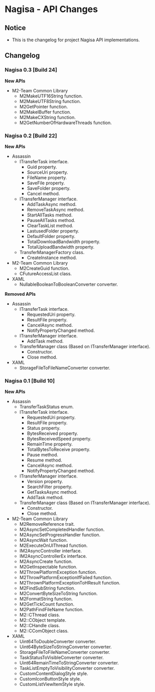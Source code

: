 ﻿# Nagisa - API Changes

## Notice
- This is the changelog for project Nagisa API implementations.

## Changelog

### Nagisa 0.3 [Build 24]
**New APIs**
- M2-Team Common Library
  - M2MakeUTF16String function.
  - M2MakeUTF8String function.
  - M2GetPointer function.
  - M2MakeIBuffer function.
  - M2MakeCXString function.
  - M2GetNumberOfHardwareThreads function.

### Nagisa 0.2 [Build 22]
**New APIs**
- Assassin
  - ITransferTask interface.
    - Guid property.
    - SourceUri property.
    - FileName property.
    - SaveFile property.
    - SaveFolder property.
    - Cancel method.
  - ITransferManager interface.
    - AddTaskAsync method.
    - RemoveTaskAsync method.
	- StartAllTasks method.
	- PauseAllTasks method.
	- ClearTaskList method.
	- LastusedFolder property.
    - DefaultFolder property.
    - TotalDownloadBandwidth property.
    - TotalUploadBandwidth property.
  - TransferManagerFactory class.
    - CreateInstance method.
- M2-Team Common Library
  - M2CreateGuid function.
  - CFutureAccessList class.
- XAML
  - NullableBooleanToBooleanConverter converter.

**Removed APIs**
- Assassin
  - ITransferTask interface.
    - RequestedUri property.
    - ResultFile property.
    - CancelAsync method.
    - NotifyPropertyChanged method.
  - ITransferManager interface.
    - AddTask method.
  - TransferManager class (Based on ITransferManager interface).
    - Constructor.
	- Close method.
- XAML
  - StorageFileToFileNameConverter converter.

### Nagisa 0.1 [Build 10]
**New APIs**
- Assassin
  - TransferTaskStatus enum.
  - ITransferTask interface.
    - RequestedUri property.
	- ResultFile property.
	- Status property.
	- BytesReceived property.
	- BytesReceivedSpeed property.
	- RemainTime property.
	- TotalBytesToReceive property.
	- Pause method.
	- Resume method.
	- CancelAsync method.
	- NotifyPropertyChanged method.
  - ITransferManager interface.
    - Version property.
	- SearchFilter property.
	- GetTasksAsync method.
	- AddTask method.
  - TransferManager class (Based on ITransferManager interface).
    - Constructor.
	- Close method.
- M2-Team Common Library
  - M2RemoveReference trait.
  - M2AsyncSetCompletedHandler function.
  - M2AsyncSetProgressHandler function.
  - M2AsyncWait function.
  - M2ExecuteOnUIThread function.
  - IM2AsyncController interface.
  - IM2AsyncControllerEx interface.
  - M2AsyncCreate function.
  - M2GetInspectable function.
  - M2ThrowPlatformException function.
  - M2ThrowPlatformExceptionIfFailed function.
  - M2ThrownPlatformExceptionToHResult function.
  - M2FindSubString function.
  - M2ConvertByteSizeToString function.
  - M2FormatString function.
  - M2GetTickCount function.
  - M2PathFindFileName function.
  - M2::CThread class.
  - M2::CObject template.
  - M2::CHandle class.
  - M2::CComObject class.
- XAML
  - Uint64ToDoubleConverter converter.
  - Uint64ByteSizeToStringConverter converter.
  - StorageFileToFileNameConverter converter.
  - TaskStatusToVisibleConverter converter.
  - Uint64RemainTimeToStringConverter converter.
  - TaskListEmptyToVisibilityConverter converter.
  - CustomContentDialogStyle style.
  - CustomIconButtonStyle style.
  - CustomListViewItemStyle style.
